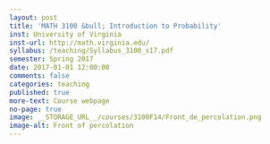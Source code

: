 ```yaml
---
layout: post
title: 'MATH 3100 &bull; Introduction to Probability'
inst: University of Virginia
inst-url: http://math.virginia.edu/
syllabus: /teaching/Syllabus_3100_s17.pdf
semester: Spring 2017
date: 2017-01-01 12:00:00
comments: false
categories: teaching
published: true
more-text: Course webpage
no-page: true
image: __STORAGE_URL__/courses/3100F14/Front_de_percolation.png
image-alt: Front of percolation
---
```

